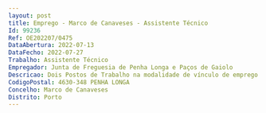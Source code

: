```yaml
--- 
layout: post
title: Emprego - Marco de Canaveses - Assistente Técnico
Id: 99236
Ref: OE202207/0475
DataAbertura: 2022-07-13
DataFecho: 2022-07-27
Trabalho: Assistente Técnico
Empregador: Junta de Freguesia de Penha Longa e Paços de Gaiolo
Descricao: Dois Postos de Trabalho na modalidade de vínculo de emprego público a termo resolutivo certo com duração de 12 meses, 7 horas diárias, para carreira de assistente técnico na área administrativa, para o desempenho das seguintes funções  desenvolver funções que se enquadram em diretivas gerais dos dirigentes e chefias, de expediente, arquivo, secretária, contabilidade, processamento, pessoal e aprovisionamento e economato, tendo em vista assegurar o funcionamento órgãos e serviços incumbidos da prestação de bens e serviços. Assegurar a transmissão da comunicação entre vários serviços e entre estes e os particulares, através do registo redação, classificação e arquivo do expediente e outras formas de comunicação  assegurar trabalhos de digitação  tratar informação, recolhendo e efetuando apuramentos estatísticos elementares e elaborando mapas, quadros ou utilizando qualquer outra forma de transmissão eficaz dos dados existentes. Recolher, examinar, conferir e proceder a escrituração de dados relativos as transações financeiras e contabilísticas, podendo assegurar a movimentação de fundo de maneio. Recolher, examinar e conferir elementos constantes dos processos, anotando faltas ou anomalias e providenciar pela correção e andamento, através de ofícios, informações ou notas, em conformidade com a legislação existente. Organizar, calcular e desenvolver os processos relativos a situação pessoal e à aquisição e ou manutenção de material, equipamento, instalações ou serviços. Participar, quando for caso disso, em operações de lançamento, liquidação de impostos, cobranças de taxas e outros rendimentos da autarquia.
CodigoPostal: 4630-348 PENHA LONGA
Concelho: Marco de Canaveses
Distrito: Porto
--- 
```

